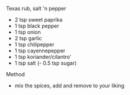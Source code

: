 Texas rub, salt 'n pepper
- 2 tsp sweet paprika
- 1 tsp black pepper
- 1 tsp onion
- 2 tsp garlic
- 1 tsp chilipepper
- 1 tsp cayennepepper
- 1 tsp koriander/cilantro'
- 1 tsp salt
(- 0.5 tsp sugar)

Method
- mix the spices, add and remove to your liking
